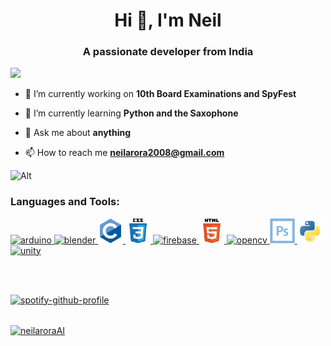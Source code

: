 <h1 align="center">Hi 👋, I'm Neil</h1>
<h3 align="center">A passionate developer from India</h3>


<img width=800 src="https://github-profile-trophy.vercel.app/?username=japaneil&column=8&no-frame=true"/>

- 🔭 I’m currently working on **10th Board Examinations and SpyFest**

- 🌱 I’m currently learning **Python and the Saxophone**

- 💬 Ask me about **anything**

- 📫 How to reach me **neilarora2008@gmail.com**

![Alt](https://repobeats.axiom.co/api/embed/94a5c1f7efc66222a602d8318b9775bea2b60ccc.svg "Repobeats analytics image")


<h3 align="left">Languages and Tools:</h3>
<p align="left"> <a href="https://www.arduino.cc/" target="_blank" rel="noreferrer"> <img src="https://cdn.worldvectorlogo.com/logos/arduino-1.svg" alt="arduino" width="40" height="40"/> </a> <a href="https://www.blender.org/" target="_blank" rel="noreferrer"> <img src="https://download.blender.org/branding/community/blender_community_badge_white.svg" alt="blender" width="40" height="40"/> </a> <a href="https://www.cprogramming.com/" target="_blank" rel="noreferrer"> <img src="https://raw.githubusercontent.com/devicons/devicon/master/icons/c/c-original.svg" alt="c" width="40" height="40"/> </a> <a href="https://www.w3schools.com/css/" target="_blank" rel="noreferrer"> <img src="https://raw.githubusercontent.com/devicons/devicon/master/icons/css3/css3-original-wordmark.svg" alt="css3" width="40" height="40"/> </a> <a href="https://firebase.google.com/" target="_blank" rel="noreferrer"> <img src="https://www.vectorlogo.zone/logos/firebase/firebase-icon.svg" alt="firebase" width="40" height="40"/> </a> <a href="https://www.w3.org/html/" target="_blank" rel="noreferrer"> <img src="https://raw.githubusercontent.com/devicons/devicon/master/icons/html5/html5-original-wordmark.svg" alt="html5" width="40" height="40"/> </a> <a href="https://opencv.org/" target="_blank" rel="noreferrer"> <img src="https://www.vectorlogo.zone/logos/opencv/opencv-icon.svg" alt="opencv" width="40" height="40"/> </a> <a href="https://www.photoshop.com/en" target="_blank" rel="noreferrer"> <img src="https://raw.githubusercontent.com/devicons/devicon/master/icons/photoshop/photoshop-line.svg" alt="photoshop" width="40" height="40"/> </a> <a href="https://www.python.org" target="_blank" rel="noreferrer"> <img src="https://raw.githubusercontent.com/devicons/devicon/master/icons/python/python-original.svg" alt="python" width="40" height="40"/> </a> <a href="https://unity.com/" target="_blank" rel="noreferrer"> <img src="https://www.vectorlogo.zone/logos/unity3d/unity3d-icon.svg" alt="unity" width="40" height="40"/> </a> </p></br></br>

[![spotify-github-profile](https://spotify-github-profile.vercel.app/api/view?uid=31vyogdixrc4ow4oxpw5wtdz63ui&cover_image=true&theme=default&show_offline=false&background_color=121212&interchange=true)](https://spotify-github-profile.vercel.app/api/view?uid=31vyogdixrc4ow4oxpw5wtdz63ui&redirect=true)</br></br>

<div>
<a href="https://www.buymeacoffee.com/neilaroraAI"> <img align="center" src="https://cdn.buymeacoffee.com/buttons/v2/default-yellow.png" height="50" width="210" alt="neilaroraAI" /></a>
</div>
